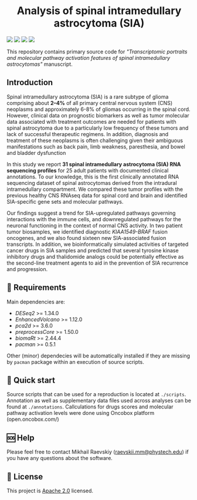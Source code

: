 <h1 align="center">
  Analysis of spinal intramedullary astrocytoma (SIA)
  <br>
</h1>

[![](https://img.shields.io/github/languages/code-size/raevskymichail/SIA_analysis)](https://img.shields.io/github/languages/code-size/raevskymichail/SIA_analysis)
[![](https://img.shields.io/github/languages/top/raevskymichail/SIA_analysis)](https://img.shields.io/github/languages/top/raevskymichail/SIA_analysis)
[![](https://img.shields.io/github/issues/raevskymichail/SIA_analysis)](https://img.shields.io/github/issues/raevskymichail/SIA_analysis)
[![](https://img.shields.io/github/license/raevskymichail/SIA_analysis)](https://img.shields.io/github/license/raevskymichail/SIA_analysis)

This repository contains primary source code for *"Transcriptomic portraits and molecular pathway activation features of spinal intramedullary astrocytomas"* manuscript. 

## Introduction

Spinal intramedullary astrocytoma (SIA) is a rare subtype of glioma comprising about **2–4%** of all primary central nervous system (CNS) neoplasms and approximately 6-8% of gliomas occurring in the spinal cord. However, clinical data on prognostic biomarkers as well as tumor molecular data associated with treatment outcomes are needed for patients with spinal astrocytoma due to a particularly low frequency of these tumors and lack of successful therapeutic regimens. In addition, diagnosis and treatment of these neoplasms is often challenging given their ambiguous manifestations such as back pain, limb weakness, paresthesia, and bowel and bladder dysfunction

In this study we report **31 spinal intramedullary astrocytoma (SIA) RNA sequencing profiles** for 25 adult patients with documented clinical annotations. To our knowledge, this is the first clinically annotated RNA sequencing dataset of spinal astrocytomas derived from the intradural intramedullary compartment. We compared these tumor profiles with the previous healthy CNS RNAseq data for spinal cord and brain and identified SIA-specific gene sets and molecular pathways.

Our findings suggest a trend for SIA-upregulated pathways governing interactions with the immune cells, and downregulated pathways for the neuronal functioning in the context of normal CNS activity. In two patient tumor biosamples, we identified diagnostic *KIAA1549-BRAF* fusion oncogenes, and we also found sixteen new SIA-associated fusion transcripts. In addition, we bioinformatically simulated activities of targeted cancer drugs in SIA samples and predicted that several tyrosine kinase inhibitory drugs and thalidomide analogs could be potentially effective as the second-line treatment agents to aid in the prevention of SIA recurrence and progression.

## 📝 Requirements

Main dependencies are:
* *DESeq2* >= 1.34.0
* *EnhancedVolcano* >= 1.12.0
* *pca2d* >= 3.6.0
* *preprocessCore* >= 1.50.0
* *biomaRt* >= 2.44.4
* *pacman* >= 0.5.1

Other (minor) dependecies will be automatically installed if they are missing by `pacman` package within an execution of source scripts.

## 🚀 Quick start

Source scripts that can be used for a reproduction is located at `./scripts`.
Annotation as well as supplementary data files used across analyses can be found at `./annotations`.
Callculations for drugs scores and molecular pathway activation levels were done using Oncobox platform (open.oncobox.com/)

## 🆘 Help

Please feel free to contact Mikhail Raevskiy (raevskii.mm@phystech.edu) if you have any questions about the software.

## 📃 License

This project is [Apache 2.0](https://github.com/raevskymichail/SIA_analysis/blob/main/LICENSE) licensed.